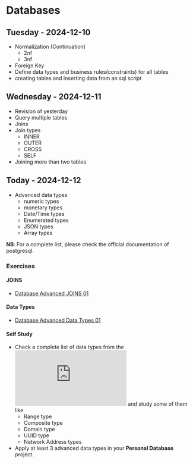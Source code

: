 
# Databases

## Tuesday - 2024-12-10
- Normalization (Continuation)
    - 2nf
    - 3nf
- Foreign Key
- Define data types and business rules(constraints)
for all tables
- creating tables and inserting data from an sql script

## Wednesday - 2024-12-11
- Revision of yesterday
- Query multiple tables
- Joins 
- Join types
    - INNER
    - OUTER
    - CROSS
    - SELF
- Joining more than two tables


## Today - 2024-12-12
- Advanced data types
    - numeric types
    - monetary types
    - Date/Time types
    - Enumerated types
    - JSON types
    - Array types

**NB**: For a complete list, please check the official documentation of postgresql.

### Exercises
#### JOINS
- [Database Advanced JOINS 01](https://classroom.github.com/a/N_nn5-vf)
#### Data Types
- [Database Advanced Data Types 01](https://classroom.github.com/a/Cdl6i4Mi)

#### Self Study
- Check a complete list of data types from the ![official documentation](https://www.postgresql.org/docs/current/datatype.html) and study some of them like
    - Range type
    - Composite type
    - Domain type
    - UUID type
    - Network Address types
- Apply at least 3 advanced data types in your **Personal Database** project.

